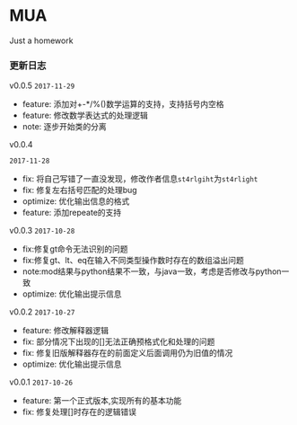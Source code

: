 # MUA
Just a homework

### 更新日志
v0.0.5
`2017-11-29`
- feature: 添加对+-*/%()数学运算的支持，支持括号内空格
- feature: 修改数学表达式的处理逻辑
- note: 逐步开始类的分离

v0.0.4

`2017-11-28`
- fix: 将自己写错了一直没发现，修改作者信息`st4rlgiht`为`st4rlight`
- fix: 修复左右括号匹配的处理bug
- optimize: 优化输出信息的格式
- feature: 添加repeate的支持

v0.0.3 
`2017-10-28`
- fix:修复gt命令无法识别的问题
- fix:修复gt、lt、eq在输入不同类型操作数时存在的数组溢出问题
- note:mod结果与python结果不一致，与java一致，考虑是否修改与python一致
- optimize: 优化输出提示信息

v0.0.2
`2017-10-27`
- feature: 修改解释器逻辑
- fix: 部分情况下出现的[]无法正确预格式化和处理的问题
- fix: 修复旧版解释器存在的前面定义后面调用仍为旧值的情况
- optimize: 优化输出提示信息

v0.0.1
`2017-10-26`
- feature: 第一个正式版本,实现所有的基本功能
- fix: 修复处理[]时存在的逻辑错误
